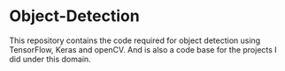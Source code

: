 # Object-Detection

This repository contains the code required for object detection using TensorFlow, Keras and openCV. And is also a code base for the projects I did under this domain.
